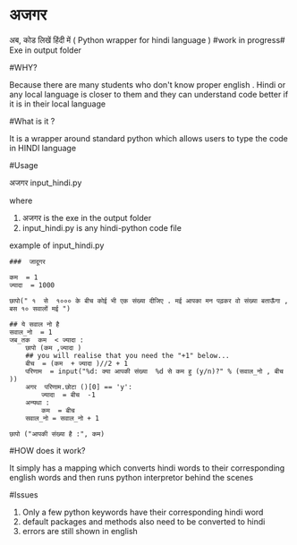 # अजगर
अब, कोड लिखें  हिंदी में
( Python wrapper for hindi language  )
#work in progress#
Exe in output folder 

#WHY?

Because there are many students who don't know proper english .
Hindi or any  local language is closer to them and they can understand code better if it is in their local language

#What is it ?

It is a wrapper around standard python which allows users to type the code in HINDI language 

#Usage

अजगर input_hindi.py

where 
1) अजगर 	is the exe in the output folder 
2) input_hindi.py is any hindi-python code file

example of input_hindi.py
```
###  जादूगर 	

कम  = 1
ज्यादा  = 1000

छापो(" १  से  १००० के बीच कोई भी एक संख्या दीजिए . मई आपका मन पढ़कर वो संख्या बताऊँगा , बस १० सवालों मई ")

## ये सवाल नो है 
सवाल_नो  = 1
जब_तक  कम  < ज्यादा :
    छापो (कम ,ज्यादा )
    ## you will realise that you need the "+1" below...
    बीच  = (कम  + ज्यादा )//2 + 1
    परिणाम  = input("%d: क्या आपकी संख्या  %d से कम हु (y/n)?" % (सवाल_नो , बीच ))
    अगर  परिणाम.छोटा ()[0] == 'y':
        ज्यादा  = बीच  -1
    अन्यथा :
        कम  = बीच 
    सवाल_नो = सवाल_नो + 1

छापो ("आपकी संख्या है :", कम)
```

#HOW does it work?

It simply has a mapping which converts hindi words to their corresponding english words and then runs python interpretor behind the scenes 	

#Issues
1) Only a few python keywords have their corresponding hindi word 
2) default packages and methods also need to be converted to hindi 
3) errors are still shown in english



	
